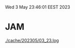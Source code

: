 Wed  3 May 23:46:01 EEST 2023
# JAM
<a href='./cache/202305/03_23.log'>./cache/202305/03_23.log</a>
